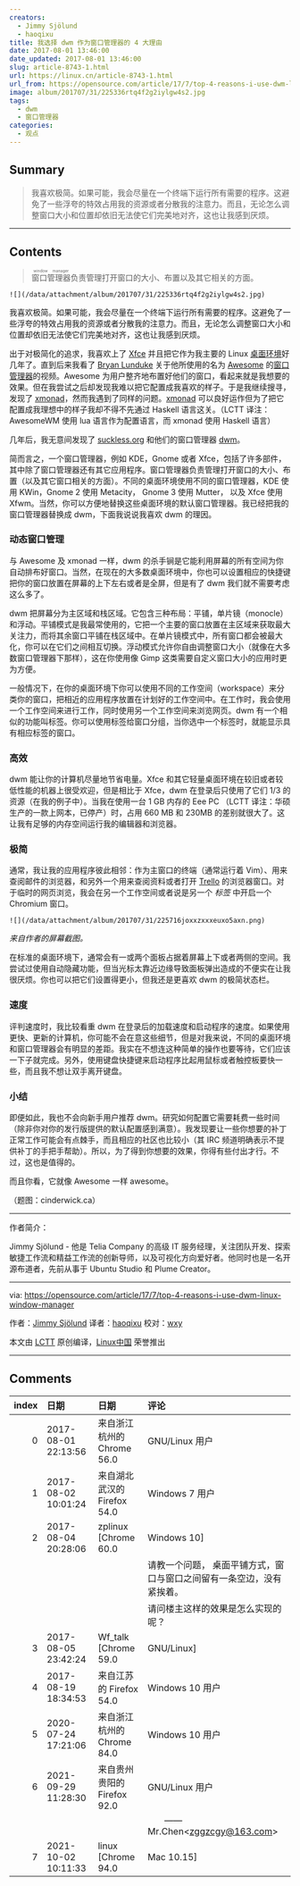 ```yaml
---
creators:
  - Jimmy Sjölund
  - haoqixu
title: 我选择 dwm 作为窗口管理器的 4 大理由
date: 2017-08-01 13:46:00
date_updated: 2017-08-01 13:46:00
slug: article-8743-1.html
url: https://linux.cn/article-8743-1.html
url_from: https://opensource.com/article/17/7/top-4-reasons-i-use-dwm-linux-window-manager
image: album/201707/31/225336rtq4f2g2iylgw4s2.jpg
tags:
  - dwm
  - 窗口管理器
categories:
  - 观点
---
```


## Summary

> 我喜欢极简。如果可能，我会尽量在一个终端下运行所有需要的程序。这避免了一些浮夸的特效占用我的资源或者分散我的注意力。而且，无论怎么调整窗口大小和位置却依旧无法使它们完美地对齐，这也让我感到厌烦。

***

<!-- more -->

## Contents

> 
> <ruby> 窗口管理器 <rt>  window manager </rt></ruby>负责管理打开窗口的大小、布置以及其它相关的方面。
> 
> 
> 

`![](/data/attachment/album/201707/31/225336rtq4f2g2iylgw4s2.jpg)`

我喜欢极简。如果可能，我会尽量在一个终端下运行所有需要的程序。这避免了一些浮夸的特效占用我的资源或者分散我的注意力。而且，无论怎么调整窗口大小和位置却依旧无法使它们完美地对齐，这也让我感到厌烦。

出于对极简化的追求，我喜欢上了 [Xfce](https://xfce.org/) 并且把它作为我主要的 Linux [桌面环境](https://en.wikipedia.org/wiki/Desktop_environment)好几年了。直到后来我看了 [Bryan Lunduke](http://lunduke.com/) 关于他所使用的名为 [Awesome](https://awesomewm.org/) 的[窗口管理器](https://en.wikipedia.org/wiki/Window_manager)的视频。Awesome 为用户整齐地布置好他们的窗口，看起来就是我想要的效果。但在我尝试之后却发现我难以把它配置成我喜欢的样子。于是我继续搜寻，发现了 [xmonad](http://xmonad.org/)，然而我遇到了同样的问题。[xmonad](http://xmonad.org/) 可以良好运作但为了把它配置成我理想中的样子我却不得不先通过 Haskell 语言这关。（LCTT 译注： AwesomeWM 使用 lua 语言作为配置语言，而 xmonad 使用 Haskell 语言）

几年后，我无意间发现了 [suckless.org](http://suckless.org/) 和他们的窗口管理器 [dwm](http://dwm.suckless.org/)。

简而言之，一个窗口管理器，例如 KDE，Gnome 或者 Xfce，包括了许多部件，其中除了窗口管理器还有其它应用程序。窗口管理器负责管理打开窗口的大小、布置（以及其它窗口相关的方面）。不同的桌面环境使用不同的窗口管理器，KDE 使用 KWin，Gnome 2 使用 Metacity， Gnome 3 使用 Mutter， 以及 Xfce 使用 Xfwm。当然，你可以方便地替换这些桌面环境的默认窗口管理器。我已经把我的窗口管理器替换成 dwm，下面我说说我喜欢 dwm 的理因。

### 动态窗口管理

与 Awesome 及 xmonad 一样，dwm 的杀手锏是它能利用屏幕的所有空间为你自动排布好窗口。当然，在现在的大多数桌面环境中，你也可以设置相应的快捷键把你的窗口放置在屏幕的上下左右或者是全屏，但是有了 dwm 我们就不需要考虑这么多了。

dwm 把屏幕分为主区域和栈区域。它包含三种布局：平铺，单片镜（monocle）和浮动。平铺模式是我最常使用的，它把一个主要的窗口放置在主区域来获取最大关注力，而将其余窗口平铺在栈区域中。在单片镜模式中，所有窗口都会被最大化，你可以在它们之间相互切换。浮动模式允许你自由调整窗口大小（就像在大多数窗口管理器下那样），这在你使用像 Gimp 这类需要自定义窗口大小的应用时更为方便。

一般情况下，在你的桌面环境下你可以使用不同的工作空间（workspace）来分类你的窗口，把相近的应用程序放置在计划好的工作空间中。在工作时，我会使用一个工作空间来进行工作，同时使用另一个工作空间来浏览网页。dwm 有一个相似的功能叫标签。你可以使用标签给窗口分组，当你选中一个标签时，就能显示具有相应标签的窗口。

### 高效

dwm 能让你的计算机尽量地节省电量。Xfce 和其它轻量桌面环境在较旧或者较低性能的机器上很受欢迎，但是相比于 Xfce，dwm 在登录后只使用了它们 1/3 的资源（在我的例子中）。当我在使用一台 1 GB 内存的 Eee PC （LCTT 译注：华硕生产的一款上网本，已停产）时，占用 660 MB 和 230MB 的差别就很大了。这让我有足够的内存空间运行我的编辑器和浏览器。

### 极简

通常，我让我的应用程序彼此相邻：作为主窗口的终端（通常运行着 Vim）、用来查阅邮件的浏览器，和另外一个用来查阅资料或者打开 [Trello](https://opensource.com/node/22546) 的浏览器窗口。对于临时的网页浏览，我会在另一个工作空间或者说是另一个 *标签* 中开启一个 Chromium 窗口。

`![](/data/attachment/album/201707/31/225716joxxzxxxeuxo5axn.png)`

*来自作者的屏幕截图。*

在标准的桌面环境下，通常会有一或两个面板占据着屏幕上下或者两侧的空间。我尝试过使用自动隐藏功能，但当光标太靠近边缘导致面板弹出造成的不便实在让我很厌烦。你也可以把它们设置得更小，但我还是更喜欢 dwm 的极简状态栏。

### 速度

评判速度时，我比较看重 dwm 在登录后的加载速度和启动程序的速度。如果使用更快、更新的计算机，你可能不会在意这些细节，但是对我来说，不同的桌面环境和窗口管理器会有明显的差距。我实在不想连这种简单的操作也要等待，它们应该一下子就完成。另外，使用键盘快捷键来启动程序比起用鼠标或者触控板要快一些，而且我不想让双手离开键盘。

### 小结

即便如此，我也不会向新手用户推荐 dwm。研究如何配置它需要耗费一些时间（除非你对你的发行版提供的默认配置感到满意）。我发现要让一些你想要的补丁正常工作可能会有点棘手，而且相应的社区也比较小（其 IRC 频道明确表示不提供补丁的手把手帮助）。所以，为了得到你想要的效果，你得有些付出才行。不过，这也是值得的。

而且你看，它就像 Awesome 一样 awesome。

（题图：cinderwick.ca）

---

作者简介：

Jimmy Sjölund - 他是 Telia Company 的高级 IT 服务经理，关注团队开发、探索敏捷工作流和精益工作流的创新导师，以及可视化方向爱好者。他同时也是一名开源布道者，先前从事于 Ubuntu Studio 和 Plume Creator。

---

via: <https://opensource.com/article/17/7/top-4-reasons-i-use-dwm-linux-window-manager>

作者：[Jimmy Sjölund](https://opensource.com/users/jimmysjolund) 译者：[haoqixu](https://github.com/haoqixu) 校对：[wxy](https://github.com/wxy)

本文由 [LCTT](https://github.com/LCTT/TranslateProject) 原创编译，[Linux中国](https://linux.cn/) 荣誉推出

***

## Comments

|   index | 日期                | 日期                                       | 评论                                                                                                                                                                                                                                                         |
|--------:|:--------------------|:-------------------------------------------|:-------------------------------------------------------------------------------------------------------------------------------------------------------------------------------------------------------------------------------------------------------------|
|       0 | 2017-08-01 22:13:56 | 来自浙江杭州的 Chrome 56.0|GNU/Linux 用户  | 和i3wm的主要区别是？                                                                                                                                                                                                       |
|       1 | 2017-08-02 10:01:24 | 来自湖北武汉的 Firefox 54.0|Windows 7 用户 | i3wm更好点                                                                                                                                                                                                                 |
|       2 | 2017-08-04 20:28:06 | zplinux [Chrome 60.0|Windows 10]           | 尝试了一下， 确实很棒！<br />                                                                                                                                                                                              |
|         |                     |                                            | 请教一个问题， 桌面平铺方式，窗口与窗口之间留有一条空边，没有紧挨着。<br />                                                                                                                                                                                  |
|         |                     |                                            | 请问楼主这样的效果是怎么实现的呢？                                                                                                                                                                        |
|       3 | 2017-08-05 23:42:24 | Wf_talk [Chrome 59.0|GNU/Linux]            | 不知道汉化了没                                                                                                                                                                                                             |
|       4 | 2017-08-19 18:34:53 | 来自江苏的 Firefox 54.0|Windows 10 用户    | 为什么使用已经停产的仅有1G内存的EeePC做生产力工具？我总觉得花时间在选择试用各种窗口管理工具上是种浪费，就像我们经常DIY废物利用上引以为豪一样，难道花钱买更强的工具以提高效率，不比这更“理智”些么？毕竟时间是最宝贵的资源。 |
|       5 | 2020-07-24 17:21:06 | 来自浙江杭州的 Chrome 84.0|Windows 10 用户 | js很炫酷，但是依然有人反对使用js，因为它让海平面上身了（逃                                                                                                                                                                 |
|       6 | 2021-09-29 11:28:30 | 来自贵州贵阳的 Firefox 92.0|GNU/Linux 用户 | 请问一下标题的背景图，那个登陆程序谁有，我特别喜欢这个极简风格，不知道能不分享给我或者给我原作者联系方式。<br />                                                                                                           |
|         |                     |                                            | &nbsp; &nbsp;&nbsp; &nbsp; ——Mr.Chen&lt;zggzcgy@163.com&gt;                                                                                                                                                                |
|       7 | 2021-10-02 10:11:33 | linux [Chrome 94.0|Mac 10.15]              | https://img.linux.net.cn/data/attachment/album/201707/31/225336rtq4f2g2iylgw4s2.jpg                                                                                                                                        |
